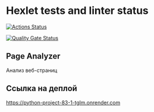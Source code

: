 # Hexlet tests and linter status

[![Actions Status](https://github.com/WhiteA77/python-project-83/actions/workflows/hexlet-check.yml/badge.svg)](https://github.com/WhiteA77/python-project-83/actions)

[![Quality Gate Status](https://sonarcloud.io/api/project_badges/measure?project=WhiteA77_python-project-83&metric=alert_status)](https://sonarcloud.io/summary/new_code?id=WhiteA77_python-project-83)

## Page Analyzer

Анализ веб-страниц

## Ссылка на деплой

<https://python-project-83-1-tglm.onrender.com>

